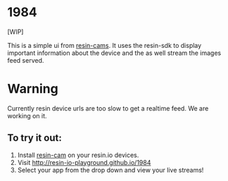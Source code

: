 # 1984

[WIP]

This is a simple ui from [resin-cams](https://github.com/resin-io-playground/resin-cam). It uses the resin-sdk to display important information about the device and the as well stream the images feed served.

# Warning

Currently resin device urls are too slow to get a realtime feed. We are working on it.

## To try it out:

1. Install [resin-cam](https://github.com/resin-io-playground/resin-cam) on your resin.io devices.
2. Visit http://resin-io-playground.github.io/1984
3. Select your app from the drop down and view your live streams!
